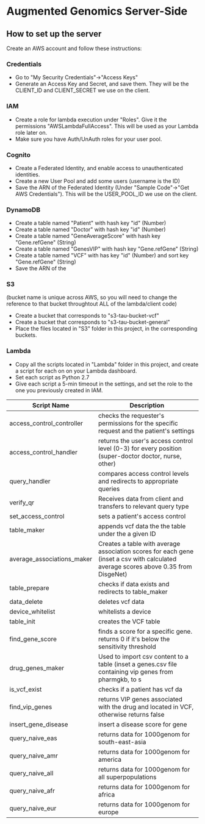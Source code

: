 # Augmented Genomics Server-Side

## How to set up the server

Create an AWS account and follow these instructions:
### Credentials
  - Go to "My Security Credentials"->"Access Keys"
  - Generate an Access Key and Secret, and save them. They will be the CLIENT_ID and CLIENT_SECRET we use on the client. 
### IAM
  - Create a role for lambda execution under "Roles". Give it the permissions "AWSLambdaFullAccess". This will be used as your Lambda role later on.
  - Make sure you have Auth/UnAuth roles for your user pool.
### Cognito
  - Create a Federated Identity, and enable access to unauthenticated identities.
  - Create a new User Pool and add some users (username is the ID)
  - Save the ARN of the Federated Identity (Under "Sample Code"->"Get AWS Credentials"). This will be the USER_POOL_ID we use on the client.
### DynamoDB
  - Create a table named "Patient" with hash key "id" (Number)
  - Create a table named "Doctor" with hash key "id" (Number)
  - Create a table named "GeneAverageScore" with hash key "Gene.refGene" (String)
  - Create a table named "GenesVIP" with hash key "Gene.refGene" (String)
  - Create a table named "VCF" with has key "id" (Number) and sort key "Gene.refGene" (String)
  - Save the ARN of the 
  
### S3
(bucket name is unique across AWS, so you will need to change the reference to that bucket throughtout ALL of the lambda/client code)
  - Create a bucket that corresponds to "s3-tau-bucket-vcf" 
  - Create a bucket that corresponds to "s3-tau-bucket-general" 
  - Place the files located in "S3" folder in this project, in the corresponding buckets.

### Lambda
  - Copy all the scripts located in "Lambda" folder in this project, and create a script for each on on your Lambda dashboard.
  - Set each script as Python 2.7
  - Give each script a 5-min timeout in the settings, and set the role to the one you previously created in IAM.
  
| Script Name | Description |
| ------ | ------ |
| access_control_controller | checks the requester's permissions for the specific request and the patient's settings|
| access_control_handler | returns the user's access control level (0-3) for every position (super-doctor doctor, nurse, other)|
| query_handler | compares access control levels and redirects to appropriate queries|
| verify_qr | Receives data from client and transfers to relevant query type|
|set_access_control | sets a patient's access control|
| table_maker | appends vcf data the the table under the a given ID|
| average_associations_maker |Creates a table with average association scores for each gene (inset a csv with calculated average scores above 0.35 from DisgeNet)|
| table_prepare | checks if data exists and redirects to table_maker|
| data_delete | deletes vcf data|
| device_whitelist | whitelists a device|
| table_init | creates the VCF table|
| find_gene_score | finds a score for a specific gene. returns 0 if it's below the sensitivity threshold|
| drug_genes_maker | Used to import csv content to a table (inset a genes.csv file containing vip genes from pharmgkb, to s|
| is_vcf_exist | checks if a patient has vcf da|
| find_vip_genes | returns VIP genes associated with the drug and located in VCF, otherwise returns false|
| insert_gene_disease | insert a disease score for gene|
| query_naive_eas | returns data for 1000genom for south-east-asia|
| query_naive_amr | returns data for 1000genom for america|
| query_naive_all | returns data for 1000genom for all superpopulations|
| query_naive_afr | returns data for 1000genom for africa|
| query_naive_eur | returns data for 1000genom for europe|

